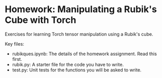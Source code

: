 # Homework: Manipulating a Rubik's Cube with Torch
Exercises for learning Torch tensor manipulation using a Rubik's cube.

Key files:
- rubikques.ipynb: The details of the homework assignment. Read this first.
- rubik.py: A starter file for the code you have to write.
- test.py: Unit tests for the functions you will be asked to write.
